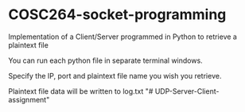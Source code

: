 # COSC264-socket-programming
Implementation of a Client/Server programmed in Python to retrieve a plaintext file

You can run each python file in separate terminal windows.

Specify the IP, port and plaintext file name you wish you retrieve.

Plaintext file data will be written to log.txt
"# UDP-Server-Client-assignment" 
